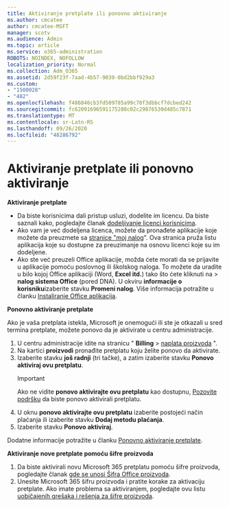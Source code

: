 ```yaml
---
title: Aktiviranje pretplate ili ponovno aktiviranje
ms.author: cmcatee
author: cmcatee-MSFT
manager: scotv
ms.audience: Admin
ms.topic: article
ms.service: o365-administration
ROBOTS: NOINDEX, NOFOLLOW
localization_priority: Normal
ms.collection: Adm_O365
ms.assetid: 2d59f23f-7aad-4b57-9039-0bd2bbf929a3
ms.custom:
- "1500028"
- "482"
ms.openlocfilehash: f486846cb3fd509785a99c70f3dbbcf7dcbed242
ms.sourcegitcommit: fc62091696591175280c02c29876530d485c7871
ms.translationtype: MT
ms.contentlocale: sr-Latn-RS
ms.lasthandoff: 09/26/2020
ms.locfileid: "48286792"
---
```

# <a name="activate-or-reactivate-a-subscription"></a>Aktiviranje pretplate ili ponovno aktiviranje

**Aktiviranje pretplate**

- Da biste korisnicima dali pristup usluzi, dodelite im licencu. Da biste saznali kako, pogledajte članak [dodeljivanje licenci korisnicima](https://docs.microsoft.com/microsoft-365/admin/manage/assign-licenses-to-users).
- Ako vam je već dodeljena licenca, možete da pronađete aplikacije koje možete da preuzmete sa [stranice "moj nalog](https://portal.office.com/account/#installs)". Ova stranica pruža listu aplikacija koje su dostupne za preuzimanje na osnovu licenci koje su im dodeljene.
- Ako ste već preuzeli Office aplikacije, možda ćete morati da se prijavite u aplikacije pomoću poslovnog ili školskog naloga. To možete da uradite u bilo kojoj Office aplikaciji (Word, **Excel itd.**) tako što ćete kliknuti na  >  **nalog sistema Office** (pored DNA). U okviru **informacije o korisniku**izaberite stavku **Promeni nalog**. Više informacija potražite u članku [Instaliranje Office aplikacija](https://docs.microsoft.com/microsoft-365/admin/setup/install-applications).

**Ponovno aktiviranje pretplate**

Ako je vaša pretplata istekla, Microsoft je onemogući ili ste je otkazali u sred termina pretplate, možete ponovo da je aktivirate u centru administracije.
  
1. U centru administracije idite na stranicu " **Billing**  >  [naplata proizvoda](https://go.microsoft.com/fwlink/p/?linkid=842054) ".
2. Na kartici **proizvodi** pronađite pretplatu koju želite ponovo da aktivirate.
3. Izaberite stavku **još radnji** (tri tačke), a zatim izaberite stavku **Ponovo aktiviraj ovu pretplatu**.
    > [!IMPORTANT]
    > Ako ne vidite **ponovo aktivirajte ovu pretplatu** kao dostupnu, [Pozovite podršku](https://docs.microsoft.com/microsoft-365/admin/contact-support-for-business-products) da biste ponovo aktivirali pretplatu.
4. U oknu **ponovo aktivirajte ovu pretplatu** izaberite postojeći način plaćanja ili izaberite stavku **Dodaj metodu plaćanja**.
5. Izaberite stavku **Ponovo aktiviraj**.

Dodatne informacije potražite u članku [Ponovno aktiviranje pretplate](https://docs.microsoft.com/microsoft-365/commerce/subscriptions/reactivate-your-subscription).

**Aktiviranje nove pretplate pomoću šifre proizvoda**

1. Da biste aktivirali novu Microsoft 365 pretplatu pomoću šifre proizvoda, pogledajte članak [gde se unosi Šifra Office proizvoda](https://support.office.com/article/where-to-enter-your-office-product-key-0a82e5ae-739e-4b92-a6f4-2ec780c185db).
2. Unesite Microsoft 365 šifru proizvoda i pratite korake za aktivaciju pretplate. Ako imate problema sa aktiviranjem, pogledajte ovu listu [uobičajenih grešaka i rešenja za šifre proizvoda](https://docs.microsoft.com/microsoft-365/commerce/product-key-errors-and-solutions).